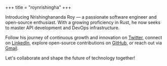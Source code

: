 +++
title = "roynrishingha"
+++

Introducing Nrishinghananda Roy — a passionate software engineer and open-source enthusiast. 
With a growing proficiency in Rust, he now seeks to master API development and DevOps infrastructure. 

Follow his journey of continuous growth and innovation on [Twitter](https://www.twitter.com/roynrishingha), connect on [LinkedIn](https://www.linkedin.com/in/roynrishingha), explore open-source contributions on [GitHub](https://www.github.com/roynrishingha), or reach out via [Gmail](mailto:roynrishingha@gmail.com).

Let's collaborate and shape the future of technology together!
